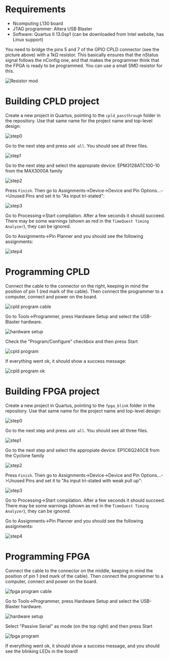# Requirements
- Ncomputing L130 board
- JTAG programmer: Altera USB Blaster
- Software: Quartus II 13.0sp1 (can be downloaded from Intel website, has Linux support)

You need to bridge the pins 5 and 7 of the GPIO CPLD connector (see the picture above) with a 1kΩ resistor. This basically ensures that the nStatus signal follows the nConfig one, and that makes the programmer think that the FPGA is ready to be programmed. You can use a small SMD resistor for this.

![Resistor mod](img/resistor_mod.jpg)

# Building CPLD project

Create a new project in Quartus, pointing to the `cpld_passthrough` folder in the repository. Use that same name for the project name and top-level design:

![step0](img/cpld_passthrough-setup0.png)

Go to the next step and press `add all`. You should see all three files.

![step1](img/cpld_passthrough-setup1.png)

Go to the next step and select the appropiate device: EPM3128ATC100-10 from the MAX3000A family

![step2](img/cpld_passthrough-setup2.png)

Press `Finish`. Then go to Assignments->Device->Device and Pin Options...->Unused Pins and set it to "As input tri-stated":

![step3](img/cpld-unused.png)

Go to Processing->Start compilation. After a few seconds it should succeed. There may be some warnings (shown as red in the `TimeQuest Timing Analyzer`), they can be ignored.

Go to Assignments->Pin Planner and you should see the following assignments:

![step4](img/cpld_passthrough-setup3.png)

# Programming CPLD

Connect the cable to the connector on the right, keeping in mind the position of pin 1 (red mark of the cable). Then connect the programmer to a computer, connect and power on the board. 

![cpld program cable](img/cpld-program-cable.jpg)

Go to Tools->Programmer, press Hardware Setup and select the USB-Blaster hardware. 

![hardware setup](img/hardware-setup.png)

Check the "Program/Configure" checkbox and then press Start

![cpld program](img/cpld-program.png)

If everything went ok, it should show a success message:

![cpld program ok](img/cpld-program-ok.png)

# Building FPGA project

Create a new project in Quartus, pointing to the `fpga_blink` folder in the repository. Use that same name for the project name and top-level design:

![step0](img/fpga_blink-setup0.png)

Go to the next step and press `add all`. You should see all three files.

![step1](img/fpga_blink-setup1.png)

Go to the next step and select the appropiate device: EP1C6Q240C8 from the Cyclone family

![step2](img/fpga_blink-setup2.png)

Press `Finish`. Then go to Assignments->Device->Device and Pin Options...->Unused Pins and set it to "As input tri-stated with weak pull up":

![step3](img/fpga-unused.png)

Go to Processing->Start compilation. After a few seconds it should succeed. There may be some warnings (shown as red in the `TimeQuest Timing Analyzer`), they can be ignored.

Go to Assignments->Pin Planner and you should see the following assignments:

![step4](img/fpga_blink-setup3.png)

# Programming FPGA

Connect the cable to the connector on the middle, keeping in mind the position of pin 1 (red mark of the cable). Then connect the programmer to a computer, connect and power on the board. 

![fpga program cable](img/fpga-program-cable.jpg)

Go to Tools->Programmer, press Hardware Setup and select the USB-Blaster hardware. 

![hardware setup](img/hardware-setup.png)

Select "Passive Serial" as mode (on the top right) and then press Start

![fpga program](img/fpga-program.png)

If everything went ok, it should show a success message, and you should see the blinking LEDs in the board!
